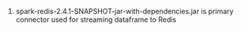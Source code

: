 1. spark-redis-2.4.1-SNAPSHOT-jar-with-dependencies.jar is primary connector used for streaming dataframe to Redis
